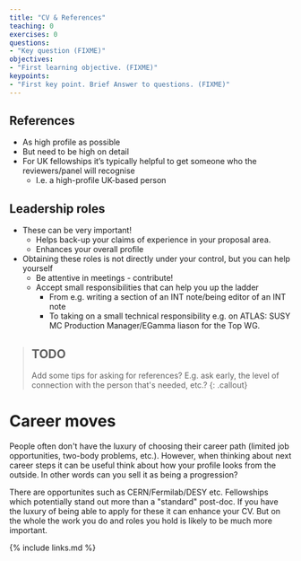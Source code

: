 ```yaml
---
title: "CV & References"
teaching: 0
exercises: 0
questions:
- "Key question (FIXME)"
objectives:
- "First learning objective. (FIXME)"
keypoints:
- "First key point. Brief Answer to questions. (FIXME)"
---
```


## References
- As high profile as possible 
- But need to be high on detail 
- For UK fellowships it’s typically helpful to get someone who the reviewers/panel will recognise 
	- I.e. a high-profile UK-based person

## Leadership roles
- These can be very important!
	- Helps back-up your claims of experience in your proposal area.
	- Enhances your overall profile
- Obtaining these roles is not directly under your control, but you can help yourself
	- Be attentive in meetings - contribute!
	- Accept small responsibilities that can help you up the ladder
		- From e.g. writing a section of an INT note/being editor of an INT note
		- To taking on a small technical responsibility e.g. on ATLAS: SUSY MC Production Manager/EGamma liason for the Top WG.

> ## TODO
>Add some tips for asking for references? E.g. ask early, the level of connection with the person that's needed, etc.?
{: .callout}


# Career moves

People often don't have the luxury of choosing their career path (limited job opportunities, two-body problems, etc.). However, when thinking about next career steps it can be useful think about how your profile looks from the outside. In other words can you sell it as being a progression?

There are opportunites such as CERN/Fermilab/DESY etc. Fellowships which potentially stand out more than a "standard" post-doc. If you have the luxury of being able to apply for these it can enhance your CV. But on the whole the work you do and roles you hold is likely to be much more important.


{% include links.md %}

